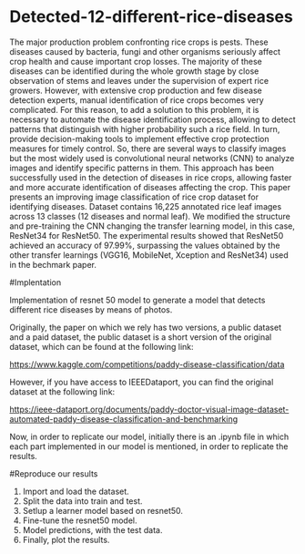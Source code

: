 # Detected-12-different-rice-diseases

The major production problem confronting rice crops is pests. These diseases caused by bacteria, fungi and other organisms seriously affect crop health and cause important crop losses. The majority of these diseases can be identified during the whole growth stage by close observation of stems and leaves under the supervision of expert rice growers. However, with extensive crop production and few disease detection experts, manual identification of rice crops becomes very complicated. For this reason, to add a solution to this problem, it is necessary to automate the disease identification process, 
allowing to detect patterns that distinguish with higher probability such a rice field. In turn, provide decision-making tools to implement effective crop protection measures for timely control. So, there are several ways to classify images but the most widely used is convolutional neural networks (CNN)  to analyze images and identify specific patterns in them. This approach has been successfully used in the detection of diseases in rice crops, allowing faster and more accurate identification of diseases affecting the crop. This paper presents an improving image classification of rice crop dataset for identifying diseases. Dataset contains 16,225 annotated rice leaf images across 13 classes (12 diseases and normal leaf). We modified the structure and pre-training the CNN changing the transfer learning model, in this case, ResNet34 for ResNet50. The experimental results showed that ResNet50 achieved an accuracy of 97.99\%, surpassing the values obtained by the other transfer learnings (VGG16, MobileNet, Xception and ResNet34) used in the bechmark paper.

#Implentation

Implementation of resnet 50 model to generate a model that detects different rice diseases by means of photos.

Originally, the paper on which we rely has two versions, a public dataset and a paid dataset, the public dataset is a short version of the original dataset, which can be found at the following link:

https://www.kaggle.com/competitions/paddy-disease-classification/data

However, if you have access to IEEEDataport, you can find the original dataset at the following link:

https://ieee-dataport.org/documents/paddy-doctor-visual-image-dataset-automated-paddy-disease-classification-and-benchmarking

Now, in order to replicate our model, initially there is an .ipynb file in which each part implemented in our model is mentioned, in order to replicate the results.

#Reproduce our results

1. Import and load the dataset.
2. Split the data into train and test.
3. Setlup a learner model based on resnet50.
4. Fine-tune the resnet50 model.
5. Model predictions, with the test data.
6. Finally, plot the results.

